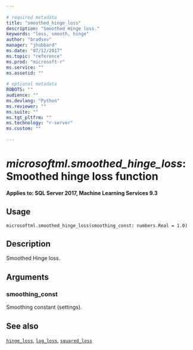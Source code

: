 ```yaml
--- 
 
# required metadata 
title: "smoothed_hinge_loss" 
description: "Smoothed Hinge loss." 
keywords: "loss, smooth, hinge" 
author: "bradsev" 
manager: "jhubbard" 
ms.date: "07/12/2017" 
ms.topic: "reference" 
ms.prod: "microsoft-r" 
ms.service: "" 
ms.assetid: "" 
 
# optional metadata 
ROBOTS: "" 
audience: "" 
ms.devlang: "Python" 
ms.reviewer: "" 
ms.suite: "" 
ms.tgt_pltfrm: "" 
ms.technology: "r-server" 
ms.custom: "" 
 
---
```


# *microsoftml.smoothed_hinge_loss*: Smoothed hinge loss function


**Applies to: SQL Server 2017, Machine Learning Services 9.3**


## Usage



```
microsoftml.smoothed_hinge_loss(smoothing_const: numbers.Real = 1.0)
```




## Description

Smoothed Hinge loss.


## Arguments


### smoothing_const

Smoothing constant (settings).


## See also

[`hinge_loss`](hinge_loss.md),
[`log_loss`](log_loss.md),
[`squared_loss`](squared_loss.md)
